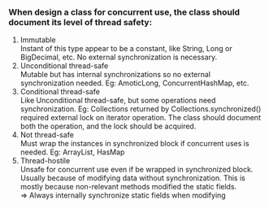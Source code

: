 ### When design a class for concurrent use, the class should document its level of thread safety:
1. Immutable   
Instant of this type appear to be a constant, like String, Long or BigDecimal, etc. No external synchronization is necessary.
2. Unconditional thread-safe  
Mutable but has internal synchronizations so no external synchronization needed. Eg: AmoticLong, ConcurrentHashMap, etc.
3. Conditional thread-safe  
Like Unconditional thread-safe, but some operations need synchronization.
   Eg: Collections returned by Collections.synchronized() required external lock on iterator operation. 
   The class should document both the operation, and the lock should be acquired.
4. Not thread-safe  
Must wrap the instances in synchronized block if concurrent uses is needed.
Eg: ArrayList, HasMap
5. Thread-hostile  
Unsafe for concurrent use even if be wrapped in synchronized block. Usually because of modifying data without synchronization. 
   This is mostly because non-relevant methods modified the static fields.  
=> Always internally synchronize static fields when modifying